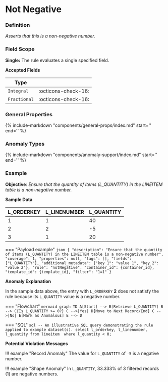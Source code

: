 # Not Negative

### Definition

*Asserts that this is a non-negative number.*

### Field Scope

**Single:** The rule evaluates a single specified field.

**Accepted Fields**

| Type        |                             |
|-------------|-----------------------------|
| `Integral`  | <div style="text-align:center">:octicons-check-16:</div>         |
| `Fractional`| <div style="text-align:center">:octicons-check-16:</div>         |

### General Properties

{%
    include-markdown "components/general-props/index.md"
    start='<!-- all-props--start -->'
    end='<!-- all-props--end -->'
%}

### Anomaly Types

{%
    include-markdown "components/anomaly-support/index.md"
    start='<!-- all-types--start -->'
    end='<!-- all-types--end -->'
%}

### Example

**Objective**: *Ensure that the quantity of items (L_QUANTITY) in the LINEITEM table is a non-negative number.*

**Sample Data**

| L_ORDERKEY | L_LINENUMBER | L_QUANTITY |
|------------|--------------|------------|
| 1          | 1            | 40         |
| 2          | 2            | <span class="text-negative">-5</span>         |
| 3          | 1            | 20         |

=== "Payload example"
    ``` json
    {
        "description": "Ensure that the quantity of items (L_QUANTITY) in the LINEITEM table is a non-negative number",
        "coverage": 1,
        "properties": null,
        "tags": [],
        "fields": ["L_QUANTITY"],
        "additional_metadata": {"key 1": "value 1", "key 2": "value 2"},
        "rule": "notNegative",
        "container_id": {container_id},
        "template_id": {template_id},
        "filter": "1=1"
    }
    ```

**Anomaly Explanation**

In the sample data above, the entry with `L_ORDERKEY` **2** does not satisfy the rule because its `L_QUANTITY` value is a negative number.

=== "Flowchart"
    ```mermaid
    graph TD
    A[Start] --> B[Retrieve L_QUANTITY]
    B --> C{Is L_QUANTITY >= 0?}
    C -->|Yes| D[Move to Next Record/End]
    C -->|No| E[Mark as Anomalous]
    E --> D
    ```

=== "SQL"
    ```sql
    -- An illustrative SQL query demonstrating the rule applied to example dataset(s).
    select
        l_orderkey,
        l_linenumber,
        l_quantity
    from lineitem 
    where
        l_quantity < 0;
    ```

**Potential Violation Messages**

!!! example "Record Anomaly"
    The value for `L_QUANTITY` of `-5` is a negative number.

!!! example "Shape Anomaly"
    In `L_QUANTITY`, 33.333% of 3 filtered records (1) are negative numbers.
